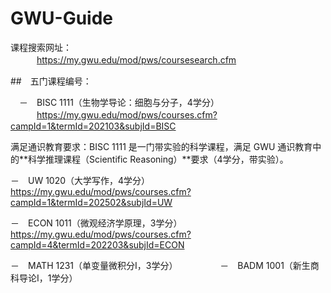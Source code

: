 # GWU-Guide

课程搜索网址：  
　　　https://my.gwu.edu/mod/pws/coursesearch.cfm  

##　五门课程编号：  
  
　－　BISC 1111（生物学导论：细胞与分子，4学分）  
　　　https://my.gwu.edu/mod/pws/courses.cfm?campId=1&termId=202103&subjId=BISC  
   
 满足通识教育要求：BISC 1111 是一门带实验的科学课程，满足 GWU 通识教育中的**科学推理课程（Scientific Reasoning）**要求（4学分，带实验）。  

－　UW 1020（大学写作，4学分） 
　　
　　　https://my.gwu.edu/mod/pws/courses.cfm?campId=1&termId=202502&subjId=UW  

－　ECON 1011（微观经济学原理，3学分） 　　
　　
　　https://my.gwu.edu/mod/pws/courses.cfm?campId=4&termId=202203&subjId=ECON  

－　MATH 1231（单变量微积分I，3学分） 　　
　　
－　BADM 1001（新生商科导论I，1学分）

